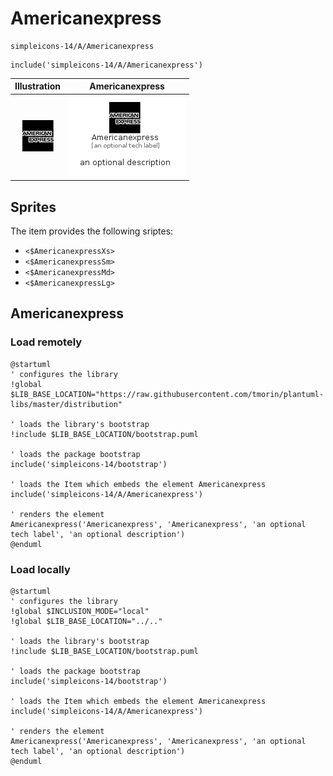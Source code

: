 # Americanexpress


```text
simpleicons-14/A/Americanexpress
```

```text
include('simpleicons-14/A/Americanexpress')
```



| Illustration | Americanexpress |
| :---: | :---: |
| ![illustration for Illustration](../../simpleicons-14/A/Americanexpress.png) | ![illustration for Americanexpress](../../simpleicons-14/A/Americanexpress.Local.png) |



## Sprites
The item provides the following sriptes:

- `<$AmericanexpressXs>`
- `<$AmericanexpressSm>`
- `<$AmericanexpressMd>`
- `<$AmericanexpressLg>`





## Americanexpress

### Load remotely
```plantuml
@startuml
' configures the library
!global $LIB_BASE_LOCATION="https://raw.githubusercontent.com/tmorin/plantuml-libs/master/distribution"

' loads the library's bootstrap
!include $LIB_BASE_LOCATION/bootstrap.puml

' loads the package bootstrap
include('simpleicons-14/bootstrap')

' loads the Item which embeds the element Americanexpress
include('simpleicons-14/A/Americanexpress')

' renders the element
Americanexpress('Americanexpress', 'Americanexpress', 'an optional tech label', 'an optional description')
@enduml
```

### Load locally
```plantuml
@startuml
' configures the library
!global $INCLUSION_MODE="local"
!global $LIB_BASE_LOCATION="../.."

' loads the library's bootstrap
!include $LIB_BASE_LOCATION/bootstrap.puml

' loads the package bootstrap
include('simpleicons-14/bootstrap')

' loads the Item which embeds the element Americanexpress
include('simpleicons-14/A/Americanexpress')

' renders the element
Americanexpress('Americanexpress', 'Americanexpress', 'an optional tech label', 'an optional description')
@enduml
```

